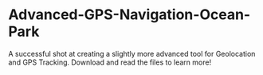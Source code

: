 # Advanced-GPS-Navigation-Ocean-Park
A successful shot at creating a slightly more advanced tool for Geolocation and GPS Tracking.  Download and read the files to learn more!
